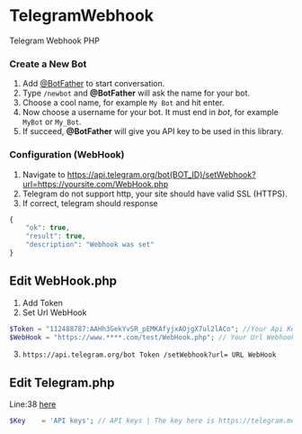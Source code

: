 # TelegramWebhook
Telegram Webhook PHP

### Create a New Bot
1. Add [@BotFather](https://telegram.me/botfather) to start conversation.
2. Type `/newbot` and **@BotFather** will ask the name for your bot.
3. Choose a cool name, for example `My Bot` and hit enter.
4. Now choose a username for your bot. It must end in *bot*, for example `MyBot` or `My_Bot`.
5. If succeed, **@BotFather** will give you API key to be used in this library.

### Configuration (WebHook)
1. Navigate to https://api.telegram.org/bot(BOT_ID)/setWebhook?url=https://yoursite.com/WebHook.php
2. Telegram do not support http, your site should have valid SSL (HTTPS).
3. If correct, telegram should response
```php
{
    "ok": true,
    "result": true,
    "description": "Webhook was set"
}
```
Edit WebHook.php
--------------
1. Add Token
2. Set Url WebHook
```php
$Token = "112488787:AAHh3GekYvSR_pEMKAfyjxAOjgX7ul2lACo"; //Your Api Key Here
$WebHook = "https://www.****.com/test/WebHook.php"; // Your Url Webhook
```
3. `https://api.telegram.org/bot Token /setWebhook?url= URL WebHook`

Edit Telegram.php
--------------
Line:38 [here](https://github.com/Saleh7/NumberBook/blob/master/CallerBot/Telegram.php#L38)
```php
$Key    = 'API keys'; // API keys | The key here is https://telegram.me/Pain7
```
